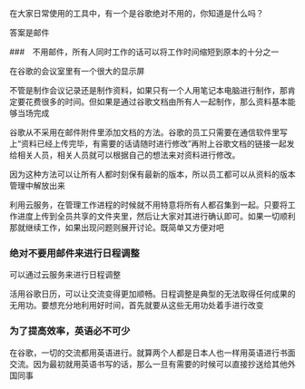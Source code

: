 在大家日常使用的工具中，有一个是谷歌绝对不用的，你知道是什么吗？

答案是邮件

###　不用邮件，所有人同时工作的话可以将工作时间缩短到原本的十分之一

在谷歌的会议室里有一个很大的显示屏

不管是制作会议记录还是制作资料，如果只有一个人用笔记本电脑进行制作，那肯定要花费很多的时间。但如果是通过谷歌文档由所有人一起制作，那么资料基本能够当场完成

谷歌从不采用在邮件附件里添加文档的方法。谷歌的员工只需要在通信软件里写上“资料已经上传完毕，有需要的话请随时进行修改”再附上谷歌文档的链接一起发给相关人员，相关人员就可以根据自己的想法来对资料进行修改。

因为这种方法可以让所有人都时刻保有最新的版本，所以员工都可以从资料的版本管理中解放出来

利用云服务，在管理工作进程的时候就不用特意将所有人都召集到一起。只要将工作进度上传到全员共享的文件夹里，然后让大家对其进行确认即可。如果一切顺利那就继续工作，如果出现问题则展开讨论。既简单又方便对吧

### 绝对不要用邮件来进行日程调整

可以通过云服务来进行日程调整

活用谷歌日历，可以让交流变得更加顺畅。日程调整是典型的无法取得任何成果的无用功。要想充分地利用好时间，首先就要从这些无用功处着手进行改变

### 为了提高效率，英语必不可少

在谷歌，一切的交流都用英语进行。就算两个人都是日本人也一样用英语进行书面交流。因为最初就用英语书写的话，那么一旦有需要的时候可以直接抄送给其他外国同事

